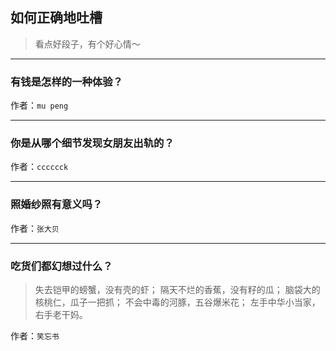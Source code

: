 ## 如何正确地吐槽

> 看点好段子，有个好心情～


 
---

### 有钱是怎样的一种体验？

> 


作者：`mu peng`

---

### 你是从哪个细节发现女朋友出轨的？

> 


作者：`cccccck`

---

### 照婚纱照有意义吗？

> 


作者：`张大贝`

---

### 吃货们都幻想过什么？

> 失去铠甲的螃蟹，没有壳的虾；
> 隔天不烂的香蕉，没有籽的瓜；
> 脑袋大的核桃仁，瓜子一把抓；
> 不会中毒的河豚，五谷爆米花；
> 左手中华小当家，右手老干妈。


作者：`笑忘书`